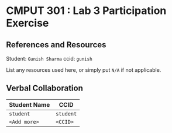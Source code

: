 # CMPUT 301 : Lab 3 Participation Exercise

## References and Resources

Student: `Gunish Sharma`
ccid: `gunish`

List any resources used here, or simply put `N/A` if not applicable.

## Verbal Collaboration

| Student Name | CCID      |
| ------------ | --------- |
| `student`    | `student` |
| `<Add more>` | `<CCID>`  |
